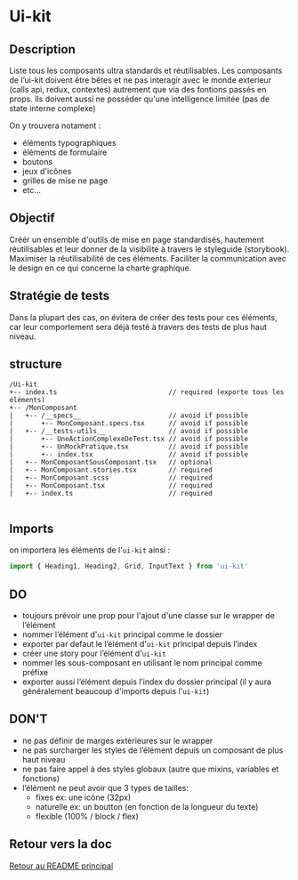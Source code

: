 # Ui-kit

## Description

Liste tous les composants ultra standards et réutilisables. 
Les composants de l’ui-kit doivent être bêtes et ne pas interagir avec le monde exterieur (calls api, redux, contextes) autrement que via des fontions passés en props. Ils doivent aussi ne posséder qu'une intelligence limitée (pas de state interne complexe)

On y trouvera notament : 

- éléments typographiques
- éléments de formulaire
- boutons
- jeux d'icônes
- grilles de mise ne page 
- etc... 

## Objectif

Créér un ensemble d'outils de mise en page standardisés, hautement réutilisables et leur donner de la visibilité à travers le styleguide (storybook).
Maximiser la réutilisabilité de ces éléments.
Faciliter la communication avec le design en ce qui concerne la charte graphique.

## Stratégie de tests

Dans la plupart des cas, on évitera de créer des tests pour ces éléments, car leur comportement sera déjà testé à travers des tests de plus haut niveau. 

## structure 

```
/Ui-kit
+-- index.ts                            // required (exporte tous les éléments)
+-- /MonComposant
|   +-- /__specs__                      // avoid if possible
|       +-- MonComposant.specs.tsx      // avoid if possible
|   +-- /__tests-utils__                // avoid if possible
|       +-- UneActionComplexeDeTest.tsx // avoid if possible
|       +-- UnMockPratique.tsx          // avoid if possible
|       +-- index.tsx                   // avoid if possible
|   +-- MonComposantSousComposant.tsx   // optional
|   +-- MonComposant.stories.tsx        // required
|   +-- MonComposant.scss               // required
|   +-- MonComposant.tsx                // required
|   +-- index.ts                        // required
  
```

## Imports 

on importera les éléments de l'`ui-kit` ainsi : 

```js
import { Heading1, Heading2, Grid, InputText } from 'ui-kit'
```

## DO

- toujours prévoir une prop pour l'ajout d'une classe sur le wrapper de l’élément
- nommer l’élément d'`ui-kit` principal comme le dossier
- exporter par defaut le l’élément d'`ui-kit` principal depuis l’index
- créer une story pour l’élément d'`ui-kit`
- nommer les sous-composant en utilisant le nom principal comme préfixe
- exporter aussi l’élément depuis l’index du dossier principal (il y aura généralement beaucoup d'imports depuis l'`ui-kit`)


## DON'T

- ne pas définir de marges extèrieures sur le wrapper
- ne pas surcharger les styles de l’élément depuis un composant de plus haut niveau
- ne pas faire appel à des styles globaux (autre que mixins, variables et fonctions)
- l’élément ne peut avoir que 3 types de tailles: 
    - fixes ex: une icône (32px)
    - naturelle ex: un boutton (en fonction de la longueur du texte)
    - flexible (100% / block / flex)

## Retour vers la doc

[Retour au README principal](../README.md)